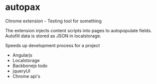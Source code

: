 autopax
=======

Chrome extension - Testing tool for something

The extension injects content scripts into pages to autopopulate fields. Autofill data is stored as JSON in localstorage.

Speeds up development process for a project

* Angularjs
* Localstorage
* Backbonejs todo
* jqueryUI
* Chrome api's
